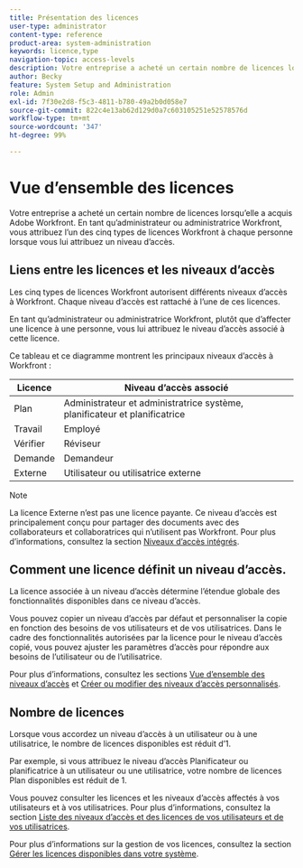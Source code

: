 ```yaml
---
title: Présentation des licences
user-type: administrator
content-type: reference
product-area: system-administration
keywords: licence,type
navigation-topic: access-levels
description: Votre entreprise a acheté un certain nombre de licences lorsqu’elle a acquis Adobe Workfront. En tant qu’administrateur ou administratrice Workfront, vous attribuez l’un des cinq types de licences Workfront à chaque personne lorsque vous lui attribuez un niveau d’accès.
author: Becky
feature: System Setup and Administration
role: Admin
exl-id: 7f30e2d8-f5c3-4811-b780-49a2b0d058e7
source-git-commit: 822c4e13ab62d129d0a7c603105251e52578576d
workflow-type: tm+mt
source-wordcount: '347'
ht-degree: 99%

---
```


# Vue d’ensemble des licences

<!-- Audited: 12/2023 -->

Votre entreprise a acheté un certain nombre de licences lorsqu’elle a acquis Adobe Workfront. En tant qu’administrateur ou administratrice Workfront, vous attribuez l’un des cinq types de licences Workfront à chaque personne lorsque vous lui attribuez un niveau d’accès.

## Liens entre les licences et les niveaux d’accès

Les cinq types de licences Workfront autorisent différents niveaux d’accès à Workfront. Chaque niveau d’accès est rattaché à l’une de ces licences.

En tant qu’administrateur ou administratrice Workfront, plutôt que d’affecter une licence à une personne, vous lui attribuez le niveau d’accès associé à cette licence.

Ce tableau et ce diagramme montrent les principaux niveaux d’accès à Workfront :

| Licence | Niveau d’accès associé |
|--- |--- |
| Plan | Administrateur et administratrice système, planificateur et planificatrice |
| Travail | Employé |
| Vérifier | Réviseur |
| Demande | Demandeur |
| Externe | Utilisateur ou utilisatrice externe |

>[!NOTE]
>
>La licence Externe n’est pas une licence payante. Ce niveau d’accès est principalement conçu pour partager des documents avec des collaborateurs et collaboratrices qui n’utilisent pas Workfront. Pour plus d’informations, consultez la section [Niveaux d’accès intégrés](/help/quicksilver/administration-and-setup/add-users/access-levels-and-object-permissions/default-access-levels-in-workfront.md).

## Comment une licence définit un niveau d’accès.

La licence associée à un niveau d’accès détermine l’étendue globale des fonctionnalités disponibles dans ce niveau d’accès.

Vous pouvez copier un niveau d’accès par défaut et personnaliser la copie en fonction des besoins de vos utilisateurs et de vos utilisatrices. Dans le cadre des fonctionnalités autorisées par la licence pour le niveau d’accès copié, vous pouvez ajuster les paramètres d’accès pour répondre aux besoins de l’utilisateur ou de l’utilisatrice.

Pour plus d’informations, consultez les sections [Vue d’ensemble des niveaux d’accès](../../../administration-and-setup/add-users/access-levels-and-object-permissions/access-levels-overview.md) et [Créer ou modifier des niveaux d’accès personnalisés](../../../administration-and-setup/add-users/configure-and-grant-access/create-modify-access-levels.md).

## Nombre de licences

Lorsque vous accordez un niveau d’accès à un utilisateur ou à une utilisatrice, le nombre de licences disponibles est réduit d’1.

Par exemple, si vous attribuez le niveau d’accès Planificateur ou planificatrice à un utilisateur ou une utilisatrice, votre nombre de licences Plan disponibles est réduit de 1.

Vous pouvez consulter les licences et les niveaux d’accès affectés à vos utilisateurs et à vos utilisatrices. Pour plus d’informations, consultez la section [Liste des niveaux d’accès et des licences de vos utilisateurs et de vos utilisatrices](../../../administration-and-setup/add-users/access-levels-and-object-permissions/list-access-levels-and-licenses-for-your-users.md).

Pour plus d’informations sur la gestion de vos licences, consultez la section [Gérer les licences disponibles dans votre système](../../../administration-and-setup/get-started-wf-administration/manage-available-licenses-in-your-system.md).
